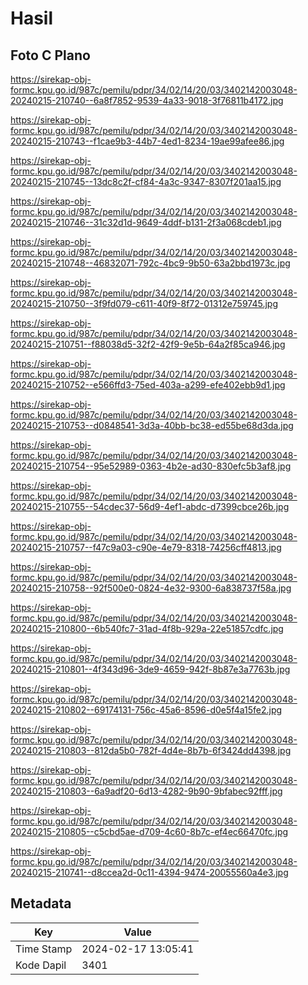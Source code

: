 # Hasil

## Foto C Plano

https://sirekap-obj-formc.kpu.go.id/987c/pemilu/pdpr/34/02/14/20/03/3402142003048-20240215-210740--6a8f7852-9539-4a33-9018-3f76811b4172.jpg

https://sirekap-obj-formc.kpu.go.id/987c/pemilu/pdpr/34/02/14/20/03/3402142003048-20240215-210743--f1cae9b3-44b7-4ed1-8234-19ae99afee86.jpg

https://sirekap-obj-formc.kpu.go.id/987c/pemilu/pdpr/34/02/14/20/03/3402142003048-20240215-210745--13dc8c2f-cf84-4a3c-9347-8307f201aa15.jpg

https://sirekap-obj-formc.kpu.go.id/987c/pemilu/pdpr/34/02/14/20/03/3402142003048-20240215-210746--31c32d1d-9649-4ddf-b131-2f3a068cdeb1.jpg

https://sirekap-obj-formc.kpu.go.id/987c/pemilu/pdpr/34/02/14/20/03/3402142003048-20240215-210748--46832071-792c-4bc9-9b50-63a2bbd1973c.jpg

https://sirekap-obj-formc.kpu.go.id/987c/pemilu/pdpr/34/02/14/20/03/3402142003048-20240215-210750--3f9fd079-c611-40f9-8f72-01312e759745.jpg

https://sirekap-obj-formc.kpu.go.id/987c/pemilu/pdpr/34/02/14/20/03/3402142003048-20240215-210751--f88038d5-32f2-42f9-9e5b-64a2f85ca946.jpg

https://sirekap-obj-formc.kpu.go.id/987c/pemilu/pdpr/34/02/14/20/03/3402142003048-20240215-210752--e566ffd3-75ed-403a-a299-efe402ebb9d1.jpg

https://sirekap-obj-formc.kpu.go.id/987c/pemilu/pdpr/34/02/14/20/03/3402142003048-20240215-210753--d0848541-3d3a-40bb-bc38-ed55be68d3da.jpg

https://sirekap-obj-formc.kpu.go.id/987c/pemilu/pdpr/34/02/14/20/03/3402142003048-20240215-210754--95e52989-0363-4b2e-ad30-830efc5b3af8.jpg

https://sirekap-obj-formc.kpu.go.id/987c/pemilu/pdpr/34/02/14/20/03/3402142003048-20240215-210755--54cdec37-56d9-4ef1-abdc-d7399cbce26b.jpg

https://sirekap-obj-formc.kpu.go.id/987c/pemilu/pdpr/34/02/14/20/03/3402142003048-20240215-210757--f47c9a03-c90e-4e79-8318-74256cff4813.jpg

https://sirekap-obj-formc.kpu.go.id/987c/pemilu/pdpr/34/02/14/20/03/3402142003048-20240215-210758--92f500e0-0824-4e32-9300-6a838737f58a.jpg

https://sirekap-obj-formc.kpu.go.id/987c/pemilu/pdpr/34/02/14/20/03/3402142003048-20240215-210800--6b540fc7-31ad-4f8b-929a-22e51857cdfc.jpg

https://sirekap-obj-formc.kpu.go.id/987c/pemilu/pdpr/34/02/14/20/03/3402142003048-20240215-210801--4f343d96-3de9-4659-942f-8b87e3a7763b.jpg

https://sirekap-obj-formc.kpu.go.id/987c/pemilu/pdpr/34/02/14/20/03/3402142003048-20240215-210802--69174131-756c-45a6-8596-d0e5f4a15fe2.jpg

https://sirekap-obj-formc.kpu.go.id/987c/pemilu/pdpr/34/02/14/20/03/3402142003048-20240215-210803--812da5b0-782f-4d4e-8b7b-6f3424dd4398.jpg

https://sirekap-obj-formc.kpu.go.id/987c/pemilu/pdpr/34/02/14/20/03/3402142003048-20240215-210803--6a9adf20-6d13-4282-9b90-9bfabec92fff.jpg

https://sirekap-obj-formc.kpu.go.id/987c/pemilu/pdpr/34/02/14/20/03/3402142003048-20240215-210805--c5cbd5ae-d709-4c60-8b7c-ef4ec66470fc.jpg

https://sirekap-obj-formc.kpu.go.id/987c/pemilu/pdpr/34/02/14/20/03/3402142003048-20240215-210741--d8ccea2d-0c11-4394-9474-20055560a4e3.jpg


## Metadata

| Key        | Value               |
| ---------- | ------------------- |
| Time Stamp | 2024-02-17 13:05:41 |
| Kode Dapil | 3401                |



